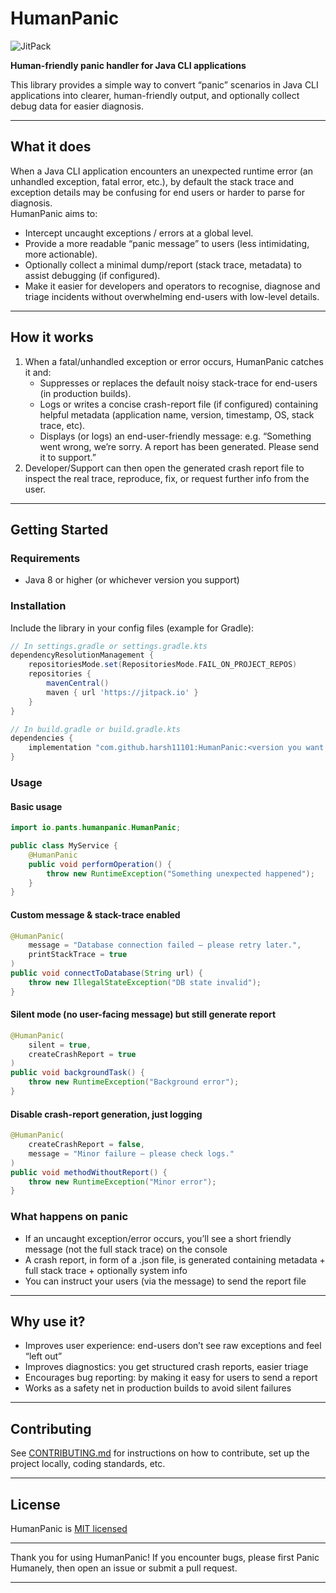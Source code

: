 # HumanPanic
![JitPack]([![](https://jitpack.io/v/harsh11101/HumanPanic.svg)](https://jitpack.io/#harsh11101/HumanPanic))

**Human-friendly panic handler for Java CLI applications**

This library provides a simple way to convert “panic” scenarios in Java CLI applications into clearer, human-friendly output, and optionally collect debug data for easier diagnosis.

---

## What it does
When a Java CLI application encounters an unexpected runtime error (an unhandled exception, fatal error, etc.), by default the stack trace and exception details may be confusing for end users or harder to parse for diagnosis.  
HumanPanic aims to:
- Intercept uncaught exceptions / errors at a global level.
- Provide a more readable “panic message” to users (less intimidating, more actionable).
- Optionally collect a minimal dump/report (stack trace, metadata) to assist debugging (if configured).
- Make it easier for developers and operators to recognise, diagnose and triage incidents without overwhelming end-users with low-level details.

---

## How it works
1. When a fatal/unhandled exception or error occurs, HumanPanic catches it and:
    - Suppresses or replaces the default noisy stack-trace for end-users (in production builds).
    - Logs or writes a concise crash-report file (if configured) containing helpful metadata (application name, version, timestamp, OS, stack trace, etc).
    - Displays (or logs) an end-user-friendly message: e.g. “Something went wrong, we’re sorry. A report has been generated. Please send it to support.”
2. Developer/Support can then open the generated crash report file to inspect the real trace, reproduce, fix, or request further info from the user.

---

## Getting Started
### Requirements
- Java 8 or higher (or whichever version you support)

### Installation
Include the library in your config files (example for Gradle):
```groovy
// In settings.gradle or settings.gradle.kts
dependencyResolutionManagement {
    repositoriesMode.set(RepositoriesMode.FAIL_ON_PROJECT_REPOS)
    repositories {
        mavenCentral()
        maven { url 'https://jitpack.io' }
    }
}
```

```groovy
// In build.gradle or build.gradle.kts
dependencies {
    implementation "com.github.harsh11101:HumanPanic:<version you want to use>"
}
```

### Usage

#### Basic usage

```java
import io.pants.humanpanic.HumanPanic;

public class MyService {
    @HumanPanic
    public void performOperation() {
        throw new RuntimeException("Something unexpected happened");
    }
}
```

#### Custom message & stack-trace enabled

```java
@HumanPanic(
    message = "Database connection failed – please retry later.",
    printStackTrace = true
)
public void connectToDatabase(String url) {
    throw new IllegalStateException("DB state invalid");
}
```

#### Silent mode (no user-facing message) but still generate report

```java
@HumanPanic(
    silent = true,
    createCrashReport = true
)
public void backgroundTask() {
    throw new RuntimeException("Background error");
}
```

#### Disable crash-report generation, just logging

```java
@HumanPanic(
    createCrashReport = false,
    message = "Minor failure – please check logs."
)
public void methodWithoutReport() {
    throw new RuntimeException("Minor error");
}
```

### What happens on panic

* If an uncaught exception/error occurs, you’ll see a short friendly message (not the full stack trace) on the console
* A crash report, in form of a .json file, is generated containing metadata + full stack trace + optionally system info
* You can instruct your users (via the message) to send the report file

---
## Why use it?

* Improves user experience: end-users don’t see raw exceptions and feel “left out”
* Improves diagnostics: you get structured crash reports, easier triage
* Encourages bug reporting: by making it easy for users to send a report
* Works as a safety net in production builds to avoid silent failures

---

## Contributing

See [CONTRIBUTING.md](CONTRIBUTING.md) for instructions on how to contribute, set up the project locally, coding standards, etc.

---

## License

HumanPanic is [MIT licensed](LICENSE)

---

Thank you for using HumanPanic!
If you encounter bugs, please first Panic Humanely, then open an issue or submit a pull request.

---